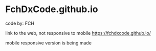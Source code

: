 # FchDxCode.github.io
code by: FCH

link to the web, not responsive to mobile https://fchdxcode.github.io/

mobile responsive version is being made


